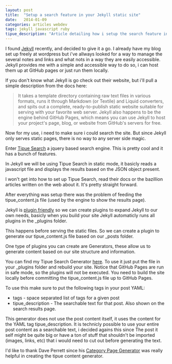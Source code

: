 ```yaml
---
layout: post
title:  "Setup a search feature in your Jekyll static site"
date:   2014-01-09 
categories: articles webdev
tags: jekyll javascript ruby 
tipue_description: "Article detailing how i setup the search feature in my jekyll site"
---
```



I found [Jekyll] recently, and decided to give it a go. I already have my blog set up freely at wordpress but i've allways looked for a way to manage the several notes and links and what nots in a way they are easily accessible. 
Jekyll provides me with a simple and accessible way to do so, i can host them up at GitHub pages or just run them locally. 

If you don't know what Jekyll is go check out their website, but i'll pull a simple description from the docs here:
> It takes a template directory containing raw text files in various formats, runs it through Markdown (or Textile) and Liquid converters, and spits out a complete, ready-to-publish static website suitable for serving with your favorite web server. Jekyll also happens to be the engine behind GitHub Pages, which means you can use Jekyll to host your project's page, blog, or website from GitHub's servers for free.

Now for my use, i need to make sure i could search the site. But since Jekyll only serves static pages, there is no way to any server side magic. 

Enter [Tipue Search][tipuesearch] a jquery based search engine. This is pretty cool and it has a bunch of features. 

In Jekyll we will be using Tipue Search in static mode, it basicly reads a javascript file and displays the results based on the JSON object present. 

I won't get into how to set up Tipue Search, read their docs or the bazillion articles written on the web about it. It's pretty straight forward.

After everything was setup there was the problem of feeding the tipue_content.js file (used by the engine to show the results page).

Jekyll is [plugin friendly][jekyllplugins] so we can create plugins to expand Jekyll to our own needs, basicly when you build your site Jekyll automaticly runs all plugins in the _plugins folder. 

This happens before serving the static files. So we can create a plugin to generate our tipue_content.js file based on our _posts folder.

One type of plugins you can create are Generators, these allow us to generate content based on our site structure and information. 

You can find my Tipue Search Generator [here][tpsgen]. To use it just put the file in your _plugins folder and rebuild your site. Notice that GitHub Pages are run in safe mode, so the plugins will not be executed. You need to build the site locally before committing the tipue_content.js file up to GitHub Pages.

To use this make sure to put the following tags in your post YAML:

* tags - space separated list of tags for a given post
* tipue_description - The searchable text for that post. Also shown on the search results page.

This generator does not use the post content itself, it uses the content for the YAML tag tipue_description. It is technicly possible to use your entire post content as a searchable text, i decided agains this since The post it self might be quite big or have a ton of stuff that shouldn't be imported (images, links, etc) that i would need to cut out before generating the text.





I'd like to thank Dave Perrett since his [Category Page Generator][catpage] was really helpful in creating the tipue content generator.






[Jekyll]: http://jekyllrb.com/
[jekyllplugins]: http://jekyllrb.com/docs/plugins
[tipuesearch]: http://www.tipue.com/search/
[catpage]: http://recursive-design.com/projects/jekyll-plugins/
[tpsgen]:https://github.com/masterperas/masterperas.github.io/blob/master/_plugins/generate_tipue.rb